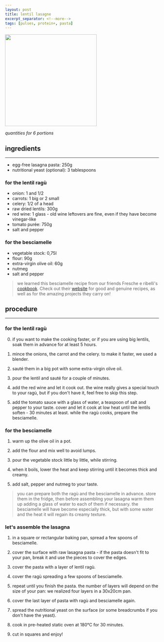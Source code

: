 ```yaml
---
layout: post
title: lentil lasagne
excerpt_separator: <!--more-->
tags: [pulses, protein+, pasta]
---
```


 <img src="../../../images/lasagne.jpeg" width="300">
 
 <!--more-->

*quantities for 6 portions*

## ingredients
---
- egg-free lasagna pasta: 250g
- nutritional yeast (optional): 3 tablespoons

### for the lentil ragù

- onion: 1 and 1/2
- carrots: 1 big or 2 small
- celery: 1/2 of a head
- raw dried lentils: 300g
- red wine: 1 glass - old wine leftovers are fine, even if they have become vinegar-like
- tomato purée: 750g
- salt and pepper

### for the besciamelle

- vegetable stock: 0,75l
- flour: 90g
- extra-virgin olive oil: 60g
- nutmeg
- salt and pepper

> we learned this besciamelle recipe from our friends Fresche e ribelli's [cookbook](https://www.dropbox.com/s/kz2kihmaf7gp1ga/FRESCHE%20E%20RIBELLI%20-autunnoinverno.pdf?dl=0). Check out their [website](https://fresche-ribelli.yolasite.com/) for good and genuine recipes, as well as for the amazing projects they carry on!

## procedure
---
### for the lentil ragù

0. if you want to make the cooking faster, or if you are using big lentils, soak them in advance for at least 5 hours.

1. mince the onions, the carrot and the celery. to make it faster, we used a blender.

2. sauté them in a big pot with some extra-virgin olive oil.

3. pour the lentil and sauté for a couple of minutes.

4. add the red wine and let it cook out. the wine really gives a special touch to your ragù, but if you don't have it, feel free to skip this step.

5. add the tomato sauce with a glass of water, a teaspoon of salt and pepper to your taste. cover and let it cook at low heat until the lentils soften - 30 minutes at least. while the ragù cooks, prepare the besciamelle.

### for the besciamelle

1. warm up the olive oil in a pot.

2. add the flour and mix well to avoid lumps.

3. pour the vegetable stock little by little, while stirring.

4. when it boils, lower the heat and keep stirring until it becomes thick and creamy.

5. add salt, pepper and nutmeg to your taste.
   
> you can prepare both the ragù and the besciamelle in advance. store them in the fridge, then before assembling your lasagna warm them up adding a glass of water to each of them if necessary. the besciamelle will have become especially thick, but with some water and the heat it will regain its creamy texture.

### let's assemble the lasagna

1. in a square or rectangular baking pan, spread a few spoons of besciamelle.

2. cover the surface with raw lasagna pasta - if the pasta doesn't fit to your pan, break it and use the pieces to cover the edges.

3. cover the pasta with a layer of lentil ragù.

4. cover the ragù spreading a few spoons of besciamelle.

5. repeat until you finish the pasta. the number of layers will depend on the size of your pan: we realized four layers in a 30x20cm pan.

6. cover the last layer of pasta with ragù and besciamelle again.

7. spread the nutritional yeast on the surface (or some breadcrumbs if you don't have the yeast).

8. cook in pre-heated static oven at 180°C for 30 minutes.

9. cut in squares and enjoy!
